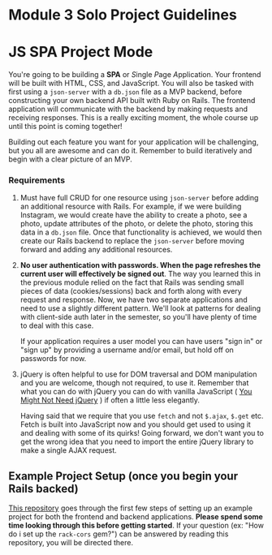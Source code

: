 # Module 3 Solo Project Guidelines

# JS SPA Project Mode

You're going to be building a **SPA** or *S*ingle *P*age *A*pplication.  Your frontend will be built with HTML, CSS, and JavaScript. You will also be tasked with first using a `json-server` with a `db.json` file as a MVP backend, before constructing your own backend API built with Ruby on Rails. The frontend application will communicate with the backend by making requests and receiving responses. This is a really exciting moment, the whole course up until this point is coming together!

Building out each feature you want for your application will be challenging, but you all are awesome and can do it. Remember to build iteratively and begin with a clear picture of an MVP.

### Requirements

1. Must have full CRUD for one resource using `json-server` before adding an additional resource with Rails. For example, if we were building Instagram, we would create have the ability to create a photo, see a photo, update attributes of the photo, or delete the photo, storing this data in a `db.json` file. Once that functionality is achieved, we would then create our Rails backend to replace the `json-server` before moving forward and adding any additional resources.

2. **No user authentication with passwords. When the page refreshes the current user will effectively be signed out**. The way you learned this in the previous module relied on the fact that Rails was sending small pieces of data (cookies/sessions) back and forth along with every request and response. Now, we have two separate applications and need to use a slightly different pattern. We'll look at patterns for dealing with client-side auth later in the semester, so you'll have plenty of time to deal with this case. 
   
   If your application requires a user model you can have users "sign in" or "sign up" by providing a username and/or email, but hold off on passwords for now.  

3. jQuery is often helpful to use for DOM traversal and DOM manipulation and you are welcome, though not required, to use it. Remember that what you can do with jQuery you can do with vanilla JavaScript ( [You Might Not Need jQuery](http://youmightnotneedjquery.com/) ) if often a little less elegantly.  
   
   Having said that we require that you use `fetch` and not `$.ajax`, `$.get` etc. Fetch is built into JavaScript now and you should get used to using it and dealing with some of its quirks!  Going forward, we don't want you to get the wrong idea that you need to import the entire jQuery library to make a single AJAX request.


## Example Project Setup (once you begin your Rails backed)

[This repository](https://github.com/learn-co-curriculum/mod3-project-week-setup-example) goes through the first few steps of setting up an example project for both the frontend and backend applications.  **Please spend some time looking through this before getting started**. If your question (ex: "How do i set up the `rack-cors` gem?") can be answered by reading this repository, you will be directed there.